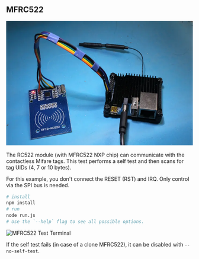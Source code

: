 ## MFRC522

![MFRC522 test on a Orange Pi 3 Zero](https://raw.githubusercontent.com/eeemarv/io-spi-examples/main/mfrc522/images/opiz3_mfrc522.webp)

The RC522 module (with MFRC522 NXP chip) can
communicate with the contactless Mifare tags.
This test performs a self test and then scans for
tag UIDs (4, 7 or 10 bytes).

For this example, you don't connect the RESET (RST) and IRQ. Only control via the SPI bus is needed.

```bash
# install
npm install
# run
node run.js
# Use the `--help` flag to see all possible options.
```

![MFRC522 Test Terminal](https://raw.githubusercontent.com/eeemarv/io-spi-examples/main/mfrc/images/cli_mfrc522.png)

If the self test fails (in case of a clone MFRC522), it can be disabled with `--no-self-test`.
